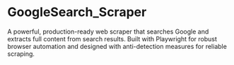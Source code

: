 # GoogleSearch_Scraper
A powerful, production-ready web scraper that searches Google and extracts full content from search results. Built with Playwright for robust browser automation and designed with anti-detection measures for reliable scraping.
